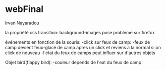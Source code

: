 # webFinal

Irvan Nayaradou

la propriété css transition: background-images pose probleme sur firefox

événements en fonction de la souris:
-click sur feux de camp:
    -feux de camp devient feux-glacé de camp apres un click et reviens a la normal si on click de nouveau
    -l'etat du feux de camps peut influer sur d'autres objets  

Objet bird(flappy bird):
    -couleur depends de l'eat du feux de camp
